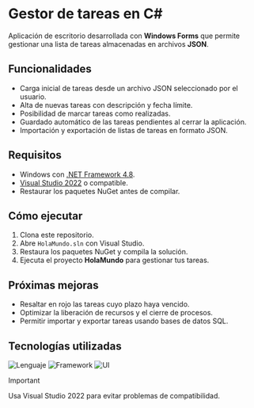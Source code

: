 # Gestor de tareas en C#

Aplicación de escritorio desarrollada con **Windows Forms** que permite gestionar una lista de tareas almacenadas en archivos **JSON**.

## Funcionalidades
- Carga inicial de tareas desde un archivo JSON seleccionado por el usuario.
- Alta de nuevas tareas con descripción y fecha límite.
- Posibilidad de marcar tareas como realizadas.
- Guardado automático de las tareas pendientes al cerrar la aplicación.
- Importación y exportación de listas de tareas en formato JSON.

## Requisitos
- Windows con [.NET Framework 4.8](https://dotnet.microsoft.com/en-us/download/dotnet-framework/net48).
- [Visual Studio 2022](https://visualstudio.microsoft.com/) o compatible.
- Restaurar los paquetes NuGet antes de compilar.

## Cómo ejecutar
1. Clona este repositorio.
2. Abre `HolaMundo.sln` con Visual Studio.
3. Restaura los paquetes NuGet y compila la solución.
4. Ejecuta el proyecto **HolaMundo** para gestionar tus tareas.

## Próximas mejoras
- Resaltar en rojo las tareas cuyo plazo haya vencido.
- Optimizar la liberación de recursos y el cierre de procesos.
- Permitir importar y exportar tareas usando bases de datos SQL.

## Tecnologías utilizadas
![Lenguaje](https://img.shields.io/badge/C%23-.NET-blueviolet?logo=csharp)
![Framework](https://img.shields.io/badge/.NET_Framework-4.8-512BD4)
![UI](https://img.shields.io/badge/WinForms-UI-blue?logo=windows)

> [!IMPORTANT]
> Usa Visual Studio 2022 para evitar problemas de compatibilidad.
